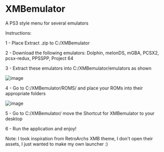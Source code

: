 # XMBemulator
A PS3 style menu for several emulators

Instructions:

1 - Place Extract .zip to C:/XMBemulator

2 - Download the following emulators: Dolphin, melonDS, mGBA, PCSX2, pcsx-redux, PPSSPP, Project 64

3 - Extract these emulators into C:/XMBemulator/emulators as shown

![image](https://github.com/user-attachments/assets/6b58d6aa-dd37-49c7-b7d1-3c191df15061)

4 - Go to C:/XMBemulator/ROMS/ and place your ROMs into their appropriate folders

![image](https://github.com/user-attachments/assets/6f26f60a-6f17-496b-b634-5514e66b79f3)

5 - Go to C:/XMBemulator/ move the Shortcut for XMBemulator to your desktop

6 - Run the application and enjoy!


Note: I took inspiration from RetroArchs XMB theme, I don't open their assets, I just wanted to make my own launcher :)
